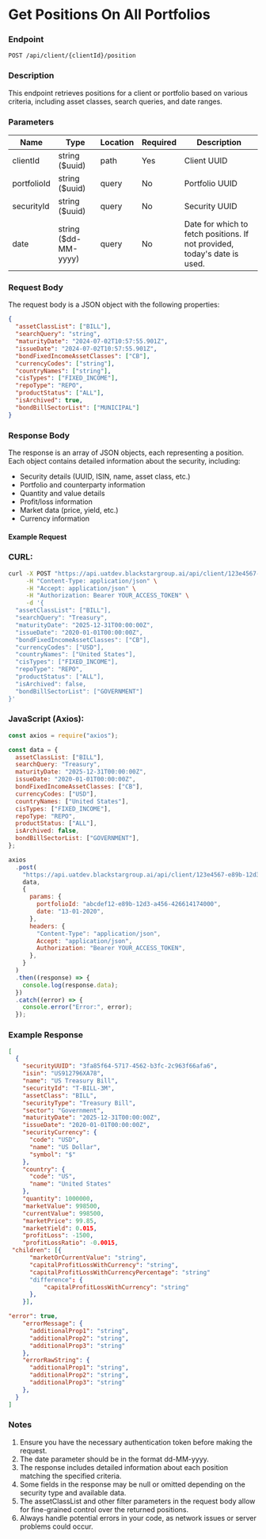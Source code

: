 # Get Positions On All Portfolios

### Endpoint

`POST /api/client/{clientId}/position`

### Description

This endpoint retrieves positions for a client or portfolio based on various criteria, including asset classes, search queries, and date ranges.

### Parameters

| Name        | Type                 | Location | Required | Description                                                               |
| ----------- | -------------------- | -------- | -------- | ------------------------------------------------------------------------- |
| clientId    | string ($uuid)       | path     | Yes      | Client UUID                                                               |
| portfolioId | string ($uuid)       | query    | No       | Portfolio UUID                                                            |
| securityId  | string ($uuid)       | query    | No       | Security UUID                                                             |
| date        | string ($dd-MM-yyyy) | query    | No       | Date for which to fetch positions. If not provided, today's date is used. |

### Request Body

The request body is a JSON object with the following properties:

```json
{
  "assetClassList": ["BILL"],
  "searchQuery": "string",
  "maturityDate": "2024-07-02T10:57:55.901Z",
  "issueDate": "2024-07-02T10:57:55.901Z",
  "bondFixedIncomeAssetClasses": ["CB"],
  "currencyCodes": ["string"],
  "countryNames": ["string"],
  "cisTypes": ["FIXED_INCOME"],
  "repoType": "REPO",
  "productStatus": ["ALL"],
  "isArchived": true,
  "bondBillSectorList": ["MUNICIPAL"]
}
```

### Response Body

The response is an array of JSON objects, each representing a position. Each object contains detailed information about the security, including:

- Security details (UUID, ISIN, name, asset class, etc.)
- Portfolio and counterparty information
- Quantity and value details
- Profit/loss information
- Market data (price, yield, etc.)
- Currency information

#### Example Request

### CURL:

```bash
curl -X POST "https://api.uatdev.blackstargroup.ai/api/client/123e4567-e89b-12d3-a456-426614174000/position?portfolioId=abcdef12-e89b-12d3-a456-426614174000&date=13-01-2020" \
     -H "Content-Type: application/json" \
     -H "Accept: application/json" \
     -H "Authorization: Bearer YOUR_ACCESS_TOKEN" \
     -d '{
  "assetClassList": ["BILL"],
  "searchQuery": "Treasury",
  "maturityDate": "2025-12-31T00:00:00Z",
  "issueDate": "2020-01-01T00:00:00Z",
  "bondFixedIncomeAssetClasses": ["CB"],
  "currencyCodes": ["USD"],
  "countryNames": ["United States"],
  "cisTypes": ["FIXED_INCOME"],
  "repoType": "REPO",
  "productStatus": ["ALL"],
  "isArchived": false,
  "bondBillSectorList": ["GOVERNMENT"]
}'
```

### JavaScript (Axios):

```javascript
const axios = require("axios");

const data = {
  assetClassList: ["BILL"],
  searchQuery: "Treasury",
  maturityDate: "2025-12-31T00:00:00Z",
  issueDate: "2020-01-01T00:00:00Z",
  bondFixedIncomeAssetClasses: ["CB"],
  currencyCodes: ["USD"],
  countryNames: ["United States"],
  cisTypes: ["FIXED_INCOME"],
  repoType: "REPO",
  productStatus: ["ALL"],
  isArchived: false,
  bondBillSectorList: ["GOVERNMENT"],
};

axios
  .post(
    "https://api.uatdev.blackstargroup.ai/api/client/123e4567-e89b-12d3-a456-426614174000/position",
    data,
    {
      params: {
        portfolioId: "abcdef12-e89b-12d3-a456-426614174000",
        date: "13-01-2020",
      },
      headers: {
        "Content-Type": "application/json",
        Accept: "application/json",
        Authorization: "Bearer YOUR_ACCESS_TOKEN",
      },
    }
  )
  .then((response) => {
    console.log(response.data);
  })
  .catch((error) => {
    console.error("Error:", error);
  });
```

### Example Response

```json
[
  {
    "securityUUID": "3fa85f64-5717-4562-b3fc-2c963f66afa6",
    "isin": "US912796XA78",
    "name": "US Treasury Bill",
    "securityId": "T-BILL-3M",
    "assetClass": "BILL",
    "securityType": "Treasury Bill",
    "sector": "Government",
    "maturityDate": "2025-12-31T00:00:00Z",
    "issueDate": "2020-01-01T00:00:00Z",
    "securityCurrency": {
      "code": "USD",
      "name": "US Dollar",
      "symbol": "$"
    },
    "country": {
      "code": "US",
      "name": "United States"
    },
    "quantity": 1000000,
    "marketValue": 998500,
    "currentValue": 998500,
    "marketPrice": 99.85,
    "marketYield": 0.015,
    "profitLoss": -1500,
    "profitLossRatio": -0.0015,
 "children": [{
      "marketOrCurrentValue": "string",
      "capitalProfitLossWithCurrency": "string",
      "capitalProfitLossWithCurrencyPercentage": "string"
      "difference": {
          "capitalProfitLossWithCurrency": "string"
      },
    }],

"error": true,
    "errorMessage": {
      "additionalProp1": "string",
      "additionalProp2": "string",
      "additionalProp3": "string"
    },
    "errorRawString": {
      "additionalProp1": "string",
      "additionalProp2": "string",
      "additionalProp3": "string"
    },
  }
]
```

### Notes

1. Ensure you have the necessary authentication token before making the request.
2. The date parameter should be in the format dd-MM-yyyy.
3. The response includes detailed information about each position matching the specified criteria.
4. Some fields in the response may be null or omitted depending on the security type and available data.
5. The assetClassList and other filter parameters in the request body allow for fine-grained control over the returned positions.
6. Always handle potential errors in your code, as network issues or server problems could occur.
